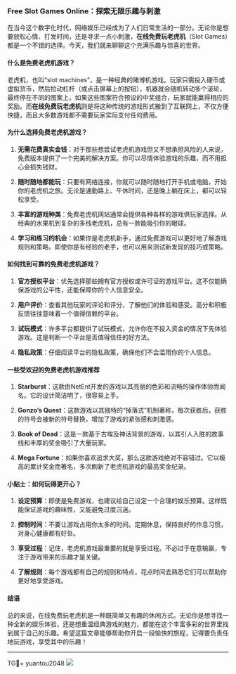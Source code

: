 ### Free Slot Games Online：探索无限乐趣与刺激

在当今这个数字化时代，网络娱乐已经成为了人们日常生活的一部分。无论你是想要放松心情、打发时间，还是寻求一点小刺激，**在线免费玩老虎机**（Slot Games）都是一个不错的选择。今天，我们就来聊聊这个充满乐趣与惊喜的世界。

#### 什么是免费老虎机游戏？

老虎机，也叫“slot machines”，是一种经典的赌博机游戏。玩家只需投入硬币或虚拟货币，然后拉动杠杆（或点击屏幕上的按钮），机器就会随机转动多个滚轮，最终停在不同的图案上。如果这些图案符合预设的中奖组合，玩家就能赢得相应的奖励。而**在线免费玩老虎机**则是将这种传统的游戏形式搬到了互联网上，不仅方便快捷，而且大多数游戏都不需要玩家实际支付任何费用。

#### 为什么选择免费老虎机游戏？

1. **无需花费真实金钱**：对于那些想尝试老虎机游戏但又不想承担风险的人来说，免费版本提供了一个完美的解决方案。你可以尽情体验游戏的乐趣，而不用担心会损失钱财。
   
2. **随时随地都能玩**：只要有网络连接，你就可以随时随地打开手机或电脑，开始你的老虎机之旅。无论是通勤路上、午休时间，还是晚上躺在床上，都可以轻松享受。
   
3. **丰富的游戏种类**：免费老虎机网站通常会提供各种各样的游戏供玩家选择。从经典的水果机到复杂的多线老虎机，总有一款能吸引你的眼球。
   
4. **学习和练习的机会**：如果你是老虎机新手，通过免费游戏可以更好地了解游戏规则和策略。即使你是有经验的老手，也可以用来测试新发现的技巧或策略。

#### 如何找到可靠的免费老虎机游戏？

1. **官方授权平台**：优先选择那些拥有官方授权或许可证的游戏平台。这不仅能确保游戏的公平性，还能保障你的个人信息安全。
   
2. **用户评价**：查看其他玩家的评论和评分，了解他们的体验和感受。高分和积极反馈往往意味着一个值得信赖的平台。
   
3. **试玩模式**：许多平台都提供了试玩模式，允许你在不投入资金的情况下先体验游戏。这是判断一个平台是否值得信任的好方法。
   
4. **隐私政策**：仔细阅读平台的隐私政策，确保他们不会滥用你的个人信息。

#### 一些受欢迎的免费老虎机游戏推荐

1. **Starburst**：这款由NetEnt开发的游戏以其亮丽的色彩和流畅的操作体验而闻名。它的设计简洁明了，很容易上手。
   
2. **Gonzo’s Quest**：这款游戏以其独特的“掉落式”机制著称，每次获胜后，获胜的符号会被新的符号替换，增加了游戏的紧张感和刺激感。
   
3. **Book of Dead**：这是一款基于古埃及神话背景的游戏，以其引人入胜的故事线和丰厚的奖金吸引了大量玩家。
   
4. **Mega Fortune**：如果你喜欢追求大奖，那么这款游戏绝对不容错过。它以极高的累计奖金而著名，多次刷新了老虎机游戏的最高奖金纪录。

#### 小贴士：如何玩得更开心？

1. **设定预算**：即使是免费游戏，也建议给自己设定一个合理的娱乐预算。这样既能保证游戏的趣味性，又能避免过度沉迷。
   
2. **控制时间**：不要让游戏占用你太多的时间。定期休息，保持良好的作息习惯，对身心健康都有好处。
   
3. **享受过程**：记住，老虎机游戏最重要的就是享受过程。不必过于在意输赢，专注于游戏带来的乐趣才是关键。
   
4. **了解规则**：每个游戏都有自己的规则和特点，花点时间去熟悉它们可以帮助你更好地享受游戏。

#### 结语

总的来说，在线免费玩老虎机是一种既简单又有趣的休闲方式。无论你是想寻找一种全新的娱乐体验，还是想重温经典游戏的魅力，都能在这个丰富多彩的世界里找到属于自己的乐趣。希望这篇文章能够帮助你开启一段愉快的旅程，记得要负责任地玩游戏，享受其中的乐趣！

---

TG💪+ yuantou2048  ![](https://github.com/user-attachments/assets/cf57a8bb-a08e-43c1-ad82-039f33c64200)